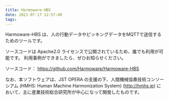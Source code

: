 ```yaml
---
title: Harmoware-HBS
date: 2021-07-17 12:57:40
tags:
---
```


<!-- <img src="/images/harmoware-hbs.png" alt="Harmoware-HBS"> -->
Harmoware-HBS は、人の行動データやピッキングデータをMQTTで送信するためのツールです。

<!-- more -->


ソースコードは Apache2.0 ライセンスで公開されているため、誰でも利用が可能です。
利用事例ができましたら、ぜひお知らせください。

ソースコード：
https://github.com/Harmoware/Harmoware-HBS


なお、本ソフトウェアは、JST OPERA の支援の下、人間機械協奏技術コンソーシアム (HMHS: Human Machine Harmonization System) (http://hmhs.jp) において、主に産業技術総合研究所が中心になって開発したものです。
